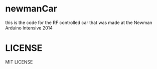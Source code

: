 # newmanCar

this is the code for the RF controlled car that was made at the Newman Arduino Intensive 2014

# LICENSE
MIT LICENSE
